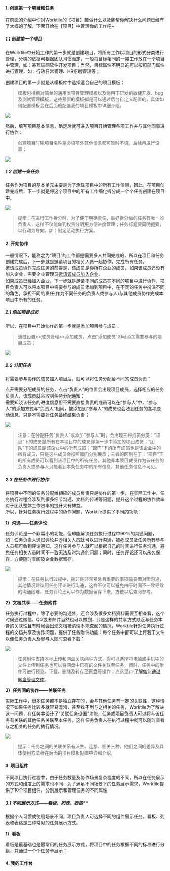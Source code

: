 #### 1. 创建第一个项目和任务

在前面的介绍中你对Worktile的【项目】能做什么以及能帮你解决什么问题已经有了大概的了解，下面开始在【项目】中管理你的工作吧~

##### 1.1 创建第一个项目

在Worktile中开始工作的第一步就是创建项目，将所有工作以项目的形式分类进行管理，分类的依据可根据团队习惯而定，一般将目标相同的一类工作放在一个项目中管理，如：某互联网软件开发项目；当然，目标属性不明显的可以按照部门属性进行管理，如：行政日常管理、HR招聘管理等；

创建项目的第一步就是从模板库中选择适合自己的项目模板：

> 模板包括相对简单的通用类项目管理模板以及适用于研发的敏捷开发、bug及测试管理模板，这些预置的模板都是可以通过后台自定义配置的，具体如何配置模板会在后面的配置我的项目模板中详细介绍。

![](/assets/项目-选择模板.png)

然后，填写项目基本信息，确定后就可进入项目开始管理各项工作并与其他同事进行协作：

> 创建项目时除项目名称是必填项外其他信息都可暂时不填，后续再进行设置；

![](/assets/项目-项目信息.png)

##### 1.2 创建一条任务

任务作为项目的基本单元主要是为了承载项目中的所有工作信息，因此，在项目创建完成后，下一步就是将这个项目中的所有工作细化拆分成一个个任务创建在项目中。

![](/assets/项目-创建任务.png)

> 提示：在进行工作拆分时，为了便于明确责任，最好拆分后的任务有唯一的负责人，这样不仅能做到权责分明更方便进度管理；任务标题要简明扼要，以行动为导向，如：制定活动执行方案。

#### 2. 开始协作

一般情况下，能称之为“项目”的工作都是需要多人共同完成的，所以在项目和任务创建完成后，下一步就是邀请项目的相关人员一起协作，完成所有任务。  
邀请成员协作完成任务的前提是，该成员是你所在企业的成员，如果该成员还没有加入企业，需要企业管理员[邀请该成员加入企业](/help/new/started.md#7-邀请成员加入企业)。  
如果成员已经加入企业，下一步就是邀请不同的成员在不同的项目中进行协作，项目负责人可以将本项目中需要参与的成员添加到项目中，在不同的任务中扮演不同的角色，承担不同的责任(作为不同任务的负责人或参与人)与其他成员协作完成本项目中所有的任务。

##### 2.1 添加项目成员

所以，在项目中开始协作的第一步就是添加项目参与成员：

> 通过设置>>成员管理>>添加成员，点击“添加成员”即可添加需要参与的项目成员；

![](/assets/项目-添加项目成员.png)

##### 2.2 分配任务

将需要参与协作的成员加入项目后，就可以将任务分配给不同的成员负责：

点开需要分配成员的任务，点击“负责人”的位置会出现项目成员，选择相应的任务负责人，该成员就会收到任务分配通知；  
需要知晓该任务的进度信息但不需要直接负责的成员可以在“参与人”中，“参与人”的添加方式与“负责人”相同，被添加到“参与人”的成员也会收到任务的各项变动信息，只是不需要对任务最终结果负责；

![](/assets/项目-分配任务.png)

> 注意：在分配任务“负责人”或添加“参与人”时，会出现三种成员分类：“项目”下的成员是所有在本项目中的成员即第一步中添加的项目成员；“团队”下的成员是该企业中的所有成员；“部门”下的所有成员也是该企业中的所有成员，只是这些成员会按照部门分别展示；三者的区别在于：“项目”下的所有成员可以看到该项目中的所有任务，其他非本项目成员作为该任务的负责人或参与人只能看到本条任务中的所有信息，其他任务信息不可见。

##### 2.3 在任务中进行协作

将项目中不同的任务分配给相应的成员负责只是协作的第一步，在实际工作中，任务执行过程会涉及到很多细节沟通、文档的传递等问题，提升这个过程的协作效率对于团队整体工作效率的提升大有裨益。  
所以，针对任务执行过程中的协作问题，Worktile提供了不同的功能：

**1）沟通——任务评论**

任务评论是一个非常小的功能，但却能解决任务执行过程中90%的沟通问题，如：任务负责人通过评论并@相关人员就可以进行沟通，被@成员及任务所有参与人员都可收到评论通知，这样任务参与人就可以根据自己的时间进行任务沟通，避免任务相关人员时间不一致无法及时沟通的问题；同时，任务评论还可以永久保存，方便随时查阅及企业数据留存。

![](/assets/项目-任务评论.png)

> 提示：在任务执行过程中，除非是非常紧急且重要的事项需要面对面沟通，其他情况建议用任务评论进行沟通，这样不仅可以避免由于时间不一致导致的沟通困难，任务评论还可以作为数据留存下来，方便以后查阅参考。

**2）文档共享——任务附件**

任务执行过程中，除了必要的沟通外，还会涉及很多文档资料需要互相查看，这个时候通过微信、QQ或者邮件当然也可以做到，只是这样的共享方式缺乏与任务本身的关联性且有时候会出现文档被清理不能查阅的情况，Worktile针对任务执行过程的文档共享及协作问题，提供了任务附件功能：每个任务中都可以上传若干文件以便任务负责人及参与人随时查看下载：

![](/assets/项目-任务附件.png)

> 任务附件支持本地上传和网盘关联两种方式，你可以选择将电脑或手机中的文件上传到任务也可以将网盘中已有的文件关联至任务，同时，任务中的附件可进行预览、下载、删除及转存至网盘等操作；点这里👉[了解如何通过网盘管理文件](/how/disk.md)。

**3）任务间的协作——关联任务**

实际工作中，很多任务都不是独立存在的，会与其他任务有一定的关联性，这种情况下如果任务比较多就容易混淆，甚至找不到与之相关的任务，Worktile为了解决这一问题，在任务中设计了“关联任务设置”功能，任务或项目负责人可以将与该任务有关联的其他任务关联至本任务，这样任务负责人在执行过程中就可以随时查看与之相关的任务的执行情况。

![](/assets/项目-关联任务.png)

> 提示：任务之间的关联关系有派生、连接、相关三种，他们之间的差异及具体使用方法会在后面的项目模板配置中详细介绍。

#### 3. 项目组件
不同项目执行过程中，由于任务数量及协作场景复杂程度的不同，所以在任务展示的方式和维度上的需求也不同，为了满足不同场景下的任务展示需求，Worktile提供了10个项目组件，分别展示和管理任务的不同属性
##### 3.1 不同展示方式——看板、列表、表格**
根据个人习惯或使用场景不同，项目负责人可选择不同的组件展示任务，看板、列表和表格是三种常见的任务展示方式。

**1）看板**

看板是最基础也是最常用的任务展示方式，将项目中的任务根据不同的标准进行分组，并通过一个个任务卡展示：



#### 4. 我的工作台













